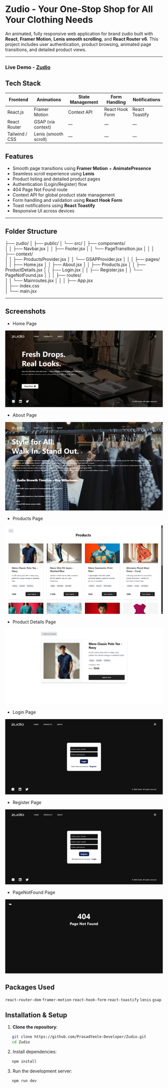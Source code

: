 # Zudio - Your One-Stop Shop for All Your Clothing Needs

An animated, fully responsive web application for brand zudio built with **React**, **Framer Motion**, **Lenis smooth scrolling**, and **React Router v6**. This project includes user authentication, product browsing, animated page transitions, and detailed product views.

---

### Live Demo - [Zudio](https://zudio-five.vercel.app/)

## Tech Stack

| Frontend       | Animations            | State Management | Form Handling   | Notifications  |
| -------------- | --------------------- | ---------------- | --------------- | -------------- |
| React.js       | Framer Motion         | Context API      | React Hook Form | React Toastify |
| React Router   | GSAP (via context)    | —                | —               | —              |
| Tailwind / CSS | Lenis (smooth scroll) | —                | —               | —              |

## Features

- Smooth page transitions using **Framer Motion** + **AnimatePresence**
- Seamless scroll experience using **Lenis**
- Product listing and detailed product pages
- Authentication (Login/Register) flow
- 404 Page Not Found route
- Context API for global product state management
- Form handling and validation using **React Hook Form**
- Toast notifications using **React Toastify**
- Responsive UI across devices

---

## Folder Structure

├── zudio/
│ ├── public/
│ └── src/
│ ├── components/  
│ │ ├── Navbar.jsx
│ │ ├── Footer.jsx
│ │ └── PageTransition.jsx
│ │
│ ├── context/  
│ │ ├── ProductsProvider.jsx
│ │ └── GSAPProvider.jsx
│ │
│ ├── pages/  
│ │ ├── Home.jsx
│ │ ├── About.jsx
│ │ ├── Products.jsx
│ │ ├── ProductDetails.jsx
│ │ ├── Login.jsx
│ │ ├── Register.jsx
│ │ └── PageNotFound.jsx
│ │
│ ├── routes/  
│ │ └── Mainroutes.jsx
│ │
│ ├── App.jsx  
│ ├── index.css  
│ └── main.jsx

---

## Screenshots

- Home Page

![Home](./assets/homepage.png)

- About Page

![About](./assets/aboutpage.png)

- Products Page

![Products](./assets/productspage.png)

- Product Details Page

![ProductDetails](./assets/productdetailspage.png)

- Login Page

![Login](./assets/loginpage.png)

- Register Page

![Register](./assets/registerpage.png)

- PageNotFound Page

![PageNotFound](./assets/pagenotfoundpage.png)

## Packages Used

`react-router-dom`
`framer-motion`
`react-hook-form`
`react-toastify`
`lenis`
`gsap`

## Installation & Setup

1. **Clone the repository**:

```bash
   git clone https://github.com/PrasadYeole-Developer/Zudio.git
   cd Zudio
```

2. Install dependencies:

```bash
   npm install
```

3. Run the development server:

```bash
   npm run dev
```
